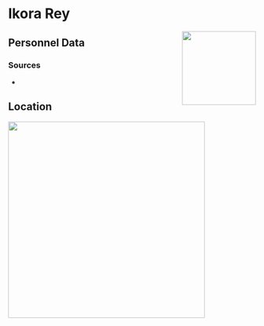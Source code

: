 # Ikora Rey
<img align="right" src="https://ras117mike.github.io/Destiny2/images/vendors/ikora_rey.png" width="150">

## Personnel Data


### Sources
*

## Location


<img src="https://ras117mike.github.io/Destiny2/images/maps/ikora_rey_location.jpg" width="400">
